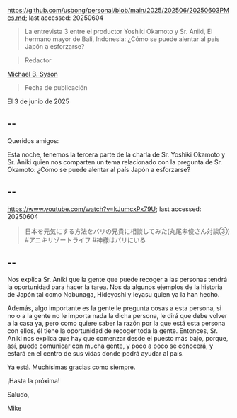 https://github.com/usbong/personal/blob/main/2025/202506/20250603PMes.md; last accessed: 20250604

> La entrevista 3 entre el productor Yoshiki Okamoto y Sr. Aniki, El hermano mayor de Bali, Indonesia: ¿Cómo se puede alentar al país Japón a esforzarse? 

> Redactor

[Michael B. Syson](https://www.linkedin.com/in/michaelsyson/)

> Fecha de publicación

El 3 de junio de 2025

## --


Queridos amigos:

Esta noche, tenemos la tercera parte de la charla de Sr. Yoshiki Okamoto y Sr. Aniki quien nos comparten un tema relacionado con la pregunta de Sr. Okamoto: ¿Cómo se puede alentar al país Japón a esforzarse?

## --

https://www.youtube.com/watch?v=kJumcxPx79U; last accessed: 20250604

> 日本を元気にする方法をバリの兄貴に相談してみた(丸尾孝俊さん対談③) #アニキリゾートライフ #神様はバリにいる

## --

Nos explica Sr. Aniki que la gente que puede recoger a las personas tendrá la oportunidad para hacer la tarea. Nos da algunos ejemplos de la historia de Japón tal como Nobunaga, Hideyoshi y Ieyasu quien ya la han hecho.

Además, algo importante es la gente le pregunta cosas a esta persona, si no o a la gente no le importa nada la dicha persona, le dirá que debe volver a la casa ya, pero como quiere saber la razón por la que está esta persona con ellos, él tiene la oportunidad de recoger toda la gente. Entonces, Sr. Aniki nos explica que hay que comenzar desde el puesto más bajo, porque, así, puede comunicar con mucha gente, y poco a poco se conocerá, y estará en el centro de sus vidas donde podrá ayudar al país. 

Ya está. Muchísimas gracias como siempre.

¡Hasta la próxima!

Saludo,

Mike